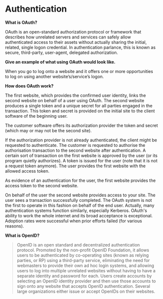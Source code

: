  # Authentication

 **What is OAuth?**

 OAuth is an open-standard authorization protocol or framework that describes how unrelated servers and services can safely allow authenticated access to their assets without actually sharing the initial, related, single logon credential. In authentication parlance, this is known as secure, third-party, user-agent, delegated authorization.

 **Give an example of what using OAuth would look like.**

When you go to log onto a website and it offers one or more opportunities to log on using another website’s/service’s logon.


 **How does OAuth work?**
  
  The first website, which provides the confirmed user identity, links the second website on behalf of a user using OAuth. The second website produces a single token and a unique secret for all parties engaged in the transaction. This token and secret is provided on the initial site to the client software of the beginning user.

 The customer software offers its authorization provider the token and secret (which may or may not be the second site).

 If the authorization provider is not already authenticated, the client might be requested to authenticate. The customer is requested to authorise the authorisation transaction to the second website after authentication. A certain sort of transaction on the first website is approved by the user (or its program quietly authorizes). A token is issued for the user (note that it is not a request token anymore). The user provides the first website with the allowed access token.

 As evidence of an authentication for the user, the first website provides the access token to the second website.

 On behalf of the user the second website provides access to your site. The user sees a transaction successfully completed. The OAuth system is not the first to operate in this fashion on behalf of the end user. Actually, many authentication systems function similarly, especially Kerberos. OAuth's ability to work the whole internet and its broad acceptance is exceptional. Adoption rates were successful when prior efforts failed (for various reasons).


 **What is OpenID?** 
  >OpenID is an open standard and decentralized authentication protocol. Promoted by the non-profit OpenID Foundation, it allows users to be authenticated by co-operating sites (known as relying parties, or RP) using a third-party service, eliminating the need for webmasters to provide their own ad hoc login systems, and allowing users to log into multiple unrelated websites without having to have a separate identity and password for each. Users create accounts by selecting an OpenID identity provider and then use those accounts to sign onto any website that accepts OpenID authentication. Several large organizations either issue or accept OpenIDs on their websites.


